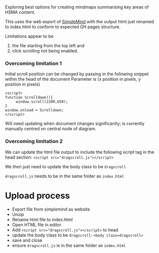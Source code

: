 Exploring best options for creating mindmaps summarising key areas of HSMA content.

This uses the web export of [SimpleMind](https://simplemind.eu/) with the output html just renamed to index.html to conform to expected GH pages structure.

Limitations appear to be 
1) the file starting from the top left and
2) click scrolling not being enabled.

### Overcoming limitation 1
Initial scroll position can be changed by passing in the following snippet within the head of the document
Parameter is (x position in pixels, y position in pixels)
```{html}
<script>
function Scrolldown(){
     window.scroll(2200,650);
}
window.onload = Scrolldown;
</script>
```
Will need updating when document changes significantly; is currently manually centred on central node of diagram.

### Overcoming limitation 2 
We can update the html file output to include the following script tag in the head section:
`<script src="dragscroll.js"></script>`

We then just need to update the body class to be `dragscroll`
<body class=dragscroll>

`dragscroll.js` needs to be in the same folder as `index.html`


# Upload process

- Export file from simplemind as website
- Unzip
- Rename html file to index.html
- Open HTML file in editor
- Add `<script src="dragscroll.js"></script>` to head
- update the body class to be `dragscroll`: `<body class=dragscroll>`
- save and close
- ensure `dragscroll.js` is in the same folder as `index.html`
